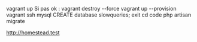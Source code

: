 vagrant up
Si pas ok :
	vagrant destroy --force
	vagrant up --provision
	vagrant ssh
	mysql 
	CREATE database slowqueries;
	exit
	cd code
	php artisan migrate

http://homestead.test
